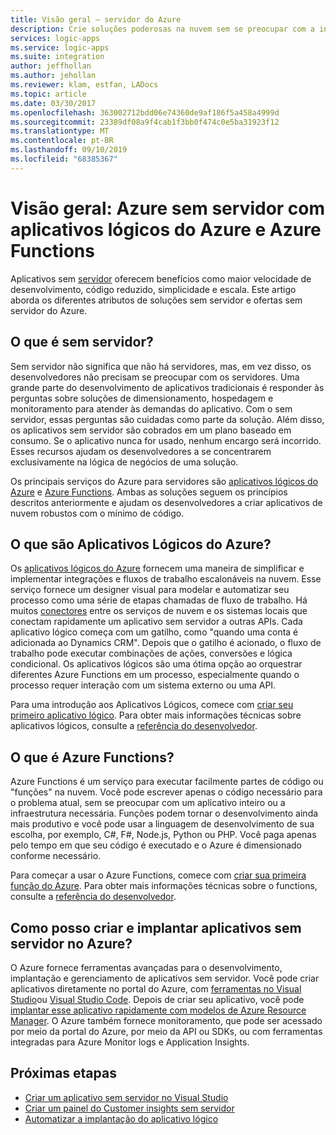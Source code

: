 ```yaml
---
title: Visão geral – servidor do Azure
description: Crie soluções poderosas na nuvem sem se preocupar com a infraestrutura
services: logic-apps
ms.service: logic-apps
ms.suite: integration
author: jeffhollan
ms.author: jehollan
ms.reviewer: klam, estfan, LADocs
ms.topic: article
ms.date: 03/30/2017
ms.openlocfilehash: 363002712bdd06e74360de9af186f5a458a4999d
ms.sourcegitcommit: 23389df08a9f4cab1f3bb0f474c0e5ba31923f12
ms.translationtype: MT
ms.contentlocale: pt-BR
ms.lasthandoff: 09/10/2019
ms.locfileid: "68385367"
---
```

# <a name="overview-azure-serverless-with-azure-logic-apps-and-azure-functions"></a>Visão geral: Azure sem servidor com aplicativos lógicos do Azure e Azure Functions

Aplicativos sem [servidor](https://azure.microsoft.com/solutions/serverless/) oferecem benefícios como maior velocidade de desenvolvimento, código reduzido, simplicidade e escala. Este artigo aborda os diferentes atributos de soluções sem servidor e ofertas sem servidor do Azure.

## <a name="what-is-serverless"></a>O que é sem servidor?

Sem servidor não significa que não há servidores, mas, em vez disso, os desenvolvedores não precisam se preocupar com os servidores. Uma grande parte do desenvolvimento de aplicativos tradicionais é responder às perguntas sobre soluções de dimensionamento, hospedagem e monitoramento para atender às demandas do aplicativo. Com o sem servidor, essas perguntas são cuidadas como parte da solução. Além disso, os aplicativos sem servidor são cobrados em um plano baseado em consumo. Se o aplicativo nunca for usado, nenhum encargo será incorrido. Esses recursos ajudam os desenvolvedores a se concentrarem exclusivamente na lógica de negócios de uma solução.

Os principais serviços do Azure para servidores são [aplicativos lógicos do Azure](https://azure.microsoft.com/services/logic-apps/) e [Azure Functions](https://azure.microsoft.com/services/functions/). Ambas as soluções seguem os princípios descritos anteriormente e ajudam os desenvolvedores a criar aplicativos de nuvem robustos com o mínimo de código.

## <a name="what-is-azure-logic-apps"></a>O que são Aplicativos Lógicos do Azure?

Os [aplicativos lógicos do Azure](logic-apps-overview.md) fornecem uma maneira de simplificar e implementar integrações e fluxos de trabalho escalonáveis na nuvem. Esse serviço fornece um designer visual para modelar e automatizar seu processo como uma série de etapas chamadas de fluxo de trabalho. Há muitos [conectores](../connectors/apis-list.md) entre os serviços de nuvem e os sistemas locais que conectam rapidamente um aplicativo sem servidor a outras APIs. Cada aplicativo lógico começa com um gatilho, como "quando uma conta é adicionada ao Dynamics CRM". Depois que o gatilho é acionado, o fluxo de trabalho pode executar combinações de ações, conversões e lógica condicional. Os aplicativos lógicos são uma ótima opção ao orquestrar diferentes Azure Functions em um processo, especialmente quando o processo requer interação com um sistema externo ou uma API.

Para uma introdução aos Aplicativos Lógicos, comece com [criar seu primeiro aplicativo lógico](quickstart-create-first-logic-app-workflow.md). Para obter mais informações técnicas sobre aplicativos lógicos, consulte a [referência do desenvolvedor](logic-apps-workflow-definition-language.md).

## <a name="what-is-azure-functions"></a>O que é Azure Functions?

Azure Functions é um serviço para executar facilmente partes de código ou "funções" na nuvem. Você pode escrever apenas o código necessário para o problema atual, sem se preocupar com um aplicativo inteiro ou a infraestrutura necessária. Funções podem tornar o desenvolvimento ainda mais produtivo e você pode usar a linguagem de desenvolvimento de sua escolha, por exemplo, C#, F#, Node.js, Python ou PHP. Você paga apenas pelo tempo em que seu código é executado e o Azure é dimensionado conforme necessário.

Para começar a usar o Azure Functions, comece com [criar sua primeira função do Azure](../azure-functions/functions-create-first-azure-function.md). Para obter mais informações técnicas sobre o functions, consulte a [referência do desenvolvedor](../azure-functions/functions-reference.md).

## <a name="how-can-i-build-and-deploy-serverless-apps-in-azure"></a>Como posso criar e implantar aplicativos sem servidor no Azure?

O Azure fornece ferramentas avançadas para o desenvolvimento, implantação e gerenciamento de aplicativos sem servidor. Você pode criar aplicativos diretamente no portal do Azure, com [ferramentas no Visual Studio](logic-apps-serverless-get-started-vs.md)ou [Visual Studio Code](quickstart-create-logic-apps-visual-studio-code.md). Depois de criar seu aplicativo, você pode [implantar esse aplicativo rapidamente com modelos de Azure Resource Manager](logic-apps-deploy-azure-resource-manager-templates.md). O Azure também fornece monitoramento, que pode ser acessado por meio da portal do Azure, por meio da API ou SDKs, ou com ferramentas integradas para Azure Monitor logs e Application Insights.

## <a name="next-steps"></a>Próximas etapas

* [Criar um aplicativo sem servidor no Visual Studio](logic-apps-serverless-get-started-vs.md)
* [Criar um painel do Customer insights sem servidor](logic-apps-scenario-social-serverless.md)
* [Automatizar a implantação do aplicativo lógico](logic-apps-azure-resource-manager-templates-overview.md)
